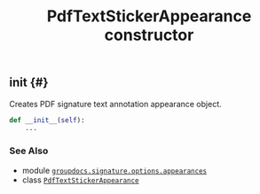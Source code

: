 ﻿---
title: PdfTextStickerAppearance constructor
second_title: GroupDocs.Signature for Python via .NET API References
description: 
type: docs
url: /python-net/groupdocs.signature.options.appearances/pdftextstickerappearance/__init__/
is_root: false
weight: 10
---

## __init__ {#}

Creates PDF signature text annotation appearance object.



```python
def __init__(self):
    ...
```





### See Also
* module [`groupdocs.signature.options.appearances`](../../)
* class [`PdfTextStickerAppearance`](/signature/python-net/groupdocs.signature.options.appearances/pdftextstickerappearance)
